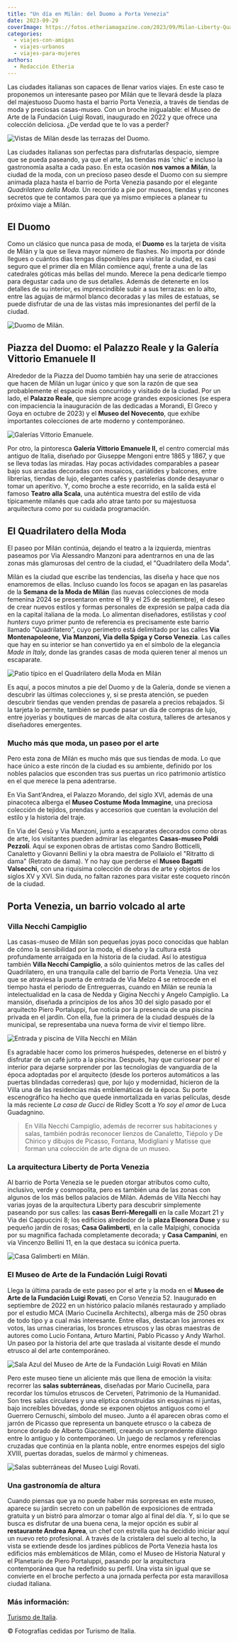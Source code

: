 ```yaml
---
title: "Un día en Milán: del Duomo a Porta Venezia"
date: 2023-09-29
coverImage: https://fotos.etheriamagazine.com/2023/09/Milan-Liberty-Quartier-Casa-Galimbert.jpg
categories: 
  - viajes-con-amigas
  - viajes-urbanos
  - viajes-para-mujeres
authors: 
  - Redacción Etheria
---
```


Las ciudades italianas son capaces de llenar varios viajes. En este caso te proponemos 
un interesante paseo por Milán que te llevará desde la plaza del majestuoso Duomo hasta 
el barrio Porta Venezia, a través de tiendas de moda y preciosas casas-museo. Con un 
broche inigualable: el Museo de Arte de la Fundación Luigi Rovati, inaugurado en 2022 y 
que ofrece una colección deliciosa. ¿De verdad que te lo vas a perder? 

![Vistas de Milán desde las terrazas del Duomo.](https://fotos.etheriamagazine.com/2023/09/Milan-Duomo-vistas-terraza.jpg "Vistas de Milán desde las terrazas del Duomo. © Marcello Pirovano")

Las ciudades italianas son perfectas para disfrutarlas despacio, siempre que se pueda 
paseando, ya que el arte, las tiendas más 'chic' e incluso la gastronomía asalta a cada 
paso. En esta ocasión **nos vamos a Milán**, la ciudad de la moda, con un precioso paseo 
desde el Duomo con su siempre animada plaza hasta el barrio de Porta Venezia pasando por 
el elegante _Quadrilatero della Moda_. Un recorrido a pie por museos, tiendas y rincones 
secretos que te contamos para que ya mismo empieces a planear tu próximo viaje a Milán. 

## El Duomo

Como un clásico que nunca pasa de moda, el **Duomo** es la tarjeta de visita de Milán y 
la que se lleva mayor número de flashes. No importa por dónde llegues o cuántos días 
tengas disponibles para visitar la ciudad, es casi seguro que el primer día en Milán 
comience aquí, frente a una de las catedrales góticas más bellas del mundo. Merece la 
pena dedicarle tiempo para degustar cada uno de sus detalles. Además de detenerte en los 
detalles de su interior, es imprescindible subir a sus terrazas: en lo alto, entre las 
agujas de mármol blanco decoradas y las miles de estatuas, se puede disfrutar de una de 
las vistas más impresionantes del perfil de la ciudad. 

![Duomo de Milán.](https://fotos.etheriamagazine.com/2023/09/Milan-duomo.jpg "Duomo de Milán. © Enrico Freschi.")

## Piazza del Duomo: el Palazzo Reale y la Galería Vittorio Emanuele II

Alrededor de la Piazza del Duomo también hay una serie de atracciones que hacen de Milán 
un lugar único y que son la razón de que sea probablemente el espacio más concurrido y 
visitado de la ciudad. Por un lado, el **Palazzo Reale**, que siempre acoge grandes 
exposiciones (se espera con impaciencia la inauguración de las dedicadas a Morandi, El 
Greco y Goya en octubre de 2023) y el **Museo del Novecento**, que exhibe importantes 
colecciones de arte moderno y contemporáneo. 

![Galerías Vittorio Emanuele.](https://fotos.etheriamagazine.com/2023/09/Milan-Galleria-Vittorio-Emanuele.jpg "Galerías Vittorio Emanuele. © Paolo Marchesi/dearmilano.it")

Por otro, la pintoresca **Galería Vittorio Emanuele II,** el centro comercial más 
antiguo de Italia, diseñado por Giuseppe Mengoni entre 1865 y 1867, y que se lleva todas 
las miradas. Hay pocas actividades comparables a pasear bajo sus arcadas decoradas con 
mosaicos, cariátides y balcones, entre librerías, tiendas de lujo, elegantes cafés y 
pastelerías donde desayunar o tomar un aperitivo. Y, como broche a este recorrido, en la 
salida está el famoso **Teatro alla Scala**, una auténtica muestra del estilo de vida 
típicamente milanés que cada año atrae tanto por su majestuosa arquitectura como por su 
cuidada programación. 

## El Quadrilatero della Moda

El paseo por Milán continúa, dejando el teatro a la izquierda, mientras paseamos por Via 
Alessandro Manzoni para adentrarnos en una de las zonas más glamurosas del centro de la 
ciudad, el "Quadrilatero della Moda". 

Milán es la ciudad que escribe las tendencias, las diseña y hace que nos enamoremos de 
ellas. Incluso cuando los focos se apagan en las pasarelas de la **Semana de la Moda de 
Milán** (las nuevas colecciones de moda femenina 2024 se presentaron entre el 19 y el 25 
de septiembre), el deseo de crear nuevos estilos y formas personales de expresión se 
palpa cada día en la capital italiana de la moda. Lo alimentan diseñadores, estilistas y 
_cool hunters_ cuyo primer punto de referencia es precisamente este barrio llamado 
"Quadrilatero", cuyo perímetro está delimitado por las calles **Via Montenapoleone, Via 
Manzoni, Via della Spiga y Corso Venezia**. Las calles que hay en su interior se han 
convertido ya en el símbolo de la elegancia _Made in Italy,_ donde las grandes casas de 
moda quieren tener al menos un escaparate. 

![Patio típico en el Quadrilatero della Moda en Milán](https://fotos.etheriamagazine.com/2023/09/milan-Patio-Quadrilatero-della-Moda.jpg "Patio típico en el Quadrilatero della Moda. © @20regionsin2years.")

Es aquí, a pocos minutos a pie del Duomo y de la Galería, donde se vienen a descubrir 
las últimas colecciones y, si se presta atención, se pueden descubrir tiendas que venden 
prendas de pasarela a precios rebajados. Si la tarjeta lo permite, también se puede 
pasar un día de compras de lujo, entre joyerías y boutiques de marcas de alta costura, 
talleres de artesanos y diseñadores emergentes. 

### Mucho más que moda, un paseo por el arte

Pero esta zona de Milán es mucho más que sus tiendas de moda. Lo que hace único a este 
rincón de la ciudad es su ambiente, definido por los nobles palacios que esconden tras 
sus puertas un rico patrimonio artístico en el que merece la pena adentrarse. 

En Via Sant'Andrea, el Palazzo Morando, del siglo XVI, además de una pinacoteca alberga 
el **Museo Costume Moda Immagine**, una preciosa colección de tejidos, prendas y 
accesorios que cuentan la evolución del estilo y la historia del traje. 

En Via del Gesù y Via Manzoni, junto a escaparates decorados como obras de arte, los 
visitantes pueden admirar las elegantes **Casas-museo Poldi Pezzoli**. Aquí se exponen 
obras de artistas como Sandro Botticelli, Canaletto y Giovanni Bellini y la obra maestra 
de Pollaiolo el "Ritratto di dama" (Retrato de dama). Y no hay que perderse el **Museo 
Bagatti Valsecchi**, con una riquísima colección de obras de arte y objetos de los 
siglos XV y XVI. Sin duda, no faltan razones para visitar este coqueto rincón de la 
ciudad. 

## Porta Venezia, un barrio volcado al arte

### Villa Necchi Campiglio

Las casas-museo de Milán son pequeñas joyas poco conocidas que hablan de cómo la 
sensibilidad por la moda, el diseño y la cultura está profundamente arraigada en la 
historia de la ciudad. Así lo atestigua también **Villa Necchi Campiglio**, a sólo 
quinientos metros de las calles del Quadrilatero, en una tranquila calle del barrio de 
Porta Venezia. Una vez que se atraviesa la puerta de entrada de Via Melzo 4 se retrocede 
en el tiempo hasta el periodo de Entreguerras, cuando en Milán se reunía la 
intelectualidad en la casa de Nedda y Gigina Necchi y Angelo Campiglio. La mansión, 
diseñada a principios de los años 30 del siglo pasado por el arquitecto Piero 
Portaluppi, fue noticia por la presencia de una piscina privada en el jardín. Con ella, 
fue la primera de la ciudad después de la municipal, se representaba una nueva forma de 
vivir el tiempo libre. 

![Entrada y piscina de Villa Necchi en Milán](https://fotos.etheriamagazine.com/2023/09/Milan-Villa-Necchi-exterior.jpg "Entrada y piscina de Villa Necchi Campiglio. © Lorenzo Pesce/FAI.")

Es agradable hacer como los primeros huéspedes, detenerse en el bistró y disfrutar de un 
café junto a la piscina. Después, hay que curiosear por el interior para dejarse 
sorprender por las tecnologías de vanguardia de la época adoptadas por el arquitecto 
(desde los porteros automáticos a las puertas blindadas correderas) que, por lujo y 
modernidad, hicieron de la Villa una de las residencias más emblemáticas de la época. Su 
porte escenográfico ha hecho que quede inmortalizada en varias películas, desde la más 
reciente _La casa de Gucci_ de Ridley Scott a _Yo soy el amor_ de Luca Guadagnino. 

> En Villa Necchi Campiglio, además de recorrer sus habitaciones y salas, también podrás 
> reconocer lienzos de Canaletto, Tiépolo y De Chirico y dibujos de Picasso, Fontana, 
> Modigliani y Matisse que forman una colección de arte digna de un museo. 

### La arquitectura Liberty de Porta Venezia

Al barrio de Porta Venezia se le pueden otorgar atributos como culto, inclusivo, verde y 
cosmopolita, pero es también una de las zonas con algunos de los más bellos palacios de 
Milán. Además de Villa Necchi hay varias joyas de la arquitectura Liberty para descubrir 
simplemente paseando por sus calles: las **casas Berri-Meregalli** en la calle Mozart 21 
y Via dei Cappuccini 8; los edificios alrededor de la **plaza Eleonora Duse** y su 
pequeño jardín de rosas; **Casa Galimberti**, en la calle Malpighi, conocida por su 
magnífica fachada completamente decorada; y **Casa Campanini**, en vía Vincenzo Bellini 
11, en la que destaca su icónica puerta. 

![Casa Galimberti en Milán.](https://fotos.etheriamagazine.com/2023/09/Milan-Liberty-Quartier-Casa-Galimbert.jpg "Casa Galimberti es una de las muestras de la arquitectura Liberty en Milán. © YesMilano.")

### El Museo de Arte de la Fundación Luigi Rovati

Llega la última parada de este paseo por el arte y la moda en el **Museo de Arte de la 
Fundación Luigi Rovati**, en Corso Venezia 52. Inaugurado en septiembre de 2022 en un 
histórico palacio milanés restaurado y ampliado por el estudio MCA (Mario Cucinella 
Architects), alberga más de 250 obras de todo tipo y a cual más interesante. Entre 
ellas, destacan los jarrones ex votos, las urnas cinerarias, los bronces etruscos y las 
obras maestras de autores como Lucio Fontana, Arturo Martini, Pablo Picasso y Andy 
Warhol. Un paseo por la historia del arte que traslada al visitante desde el mundo 
etrusco al del arte contemporáneo. 

![Sala Azul del Museo de Arte de la Fundación Luigi Rovati en Milán](https://fotos.etheriamagazine.com/2023/09/milan-Museo-Fondazione-Luigi-Rovati-sala-azul.jpg "Sala Azul del Museo de Arte de la Fundación Luigi Rovati. © Giovanni de Sandre per Fondazione Luigi Rovati.")

Pero este museo tiene un aliciente más que llena de emoción la visita: recorrer las 
**salas subterráneas**, diseñadas por Mario Cucinella, para recordar los túmulos 
etruscos de Cerveteri, Patrimonio de la Humanidad. Son tres salas circulares y una 
elíptica construidas sin esquinas ni juntas, bajo increíbles bóvedas, donde se exponen 
objetos antiguos como el Guerrero Cernuschi, símbolo del museo. Junto a él aparecen 
obras como el jarrón de Picasso que representa un banquete etrusco o la cabeza de bronce 
dorado de Alberto Giacometti, creando un sorprendente diálogo entre lo antiguo y lo 
contemporáneo. Un juego de reclamos y referencias cruzadas que continúa en la planta 
noble, entre enormes espejos del siglo XVIII, puertas doradas, suelos de mármol y 
chimeneas. 

![Salas subterráneas del Museo Luigi Rovati.](https://fotos.etheriamagazine.com/2023/09/Milan-Museo-Arte-Fondazione-Luigi-Rovati.jpg "Salas subterráneas del Museo de la Fundación Luigi Rovati. © Giovanni de Sandre per Fondazione Luigi Rovati.")

### Una gastronomía de altura

Cuando piensas que ya no puede haber más sorpresas en este museo, aparece su jardín 
secreto con un pabellón de exposiciones de entrada gratuita y un bistró para almorzar o 
tomar algo al final del día. Y, si lo que se busca es disfrutar de una buena cena, la 
mejor opción es subir al **restaurante Andrea Aprea**, un chef con estrella que ha 
decidido iniciar aquí un nuevo reto profesional. A través de la cristalera del suelo al 
techo, la vista se extiende desde los jardines públicos de Porta Venezia hasta los 
edificios más emblemáticos de Milán, como el Museo de Historia Natural y el Planetario 
de Piero Portaluppi, pasando por la arquitectura contemporánea que ha redefinido su 
perfil. Una vista sin igual que se convierte en el broche perfecto a una jornada 
perfecta por esta maravillosa ciudad italiana. 

### Más información:

[Turismo de 
Italia](https://www.italia.it/es?utm_source=Etheria%20Magazine%20-%20Vague%20II&utm_medium=Branded%20content%20Digital&utm_campaign=Città%20d’arte&utm_content=es23&utm_term=lo). 

© Fotografías cedidas por Turismo de Italia.
